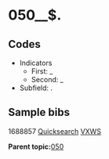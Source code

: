 # 050\_\_$.

## Codes

-   Indicators
    -   First: \_
    -   Second: \_
-   Subfield: .

## Sample bibs

1688857 [Quicksearch](https://search.library.yale.edu/catalog/1688857) [VXWS](http://prodorbis.library.yale.edu:7014/vxws/GetHoldingsService?bibId=1688857)

**Parent topic:**[050](../../tags/050/050.md)

